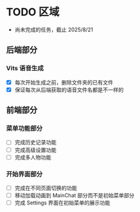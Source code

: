 # TODO 区域

- 尚未完成的任务，截止 2025/8/21

## 后端部分

### Vits 语音生成

- [x] 每次开始生成之前，删除文件夹的已有文件
- [x] 保证每次从后端获取的语音文件名都是不一样的

## 前端部分

### 菜单功能部分

- [ ] 完成历史记录功能
- [ ] 完成高级设置功能
- [ ] 完成多人物功能

### 开始界面部分

- [ ] 完成在不同页面切换的功能
- [ ] 移动加载动画到 MainChat 部分而不是初始菜单部分
- [ ] 完成 Settings 界面在初始菜单的展示功能
